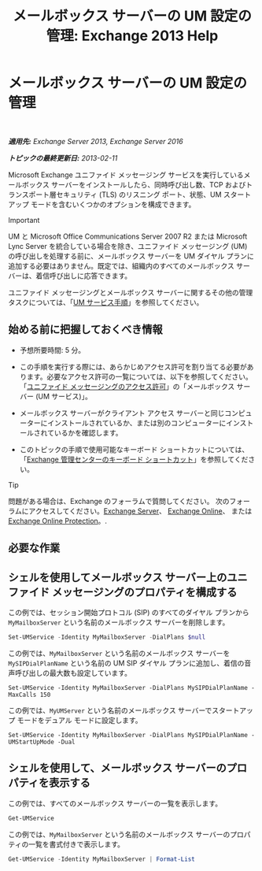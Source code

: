 ﻿---
title: 'メールボックス サーバーの UM 設定の管理: Exchange 2013 Help'
TOCTitle: メールボックス サーバーの UM 設定の管理
ms:assetid: 6df4853d-21d2-473f-b0ca-ebc996d8794a
ms:mtpsurl: https://technet.microsoft.com/ja-jp/library/Aa998815(v=EXCHG.150)
ms:contentKeyID: 50555807
ms.date: 04/24/2018
mtps_version: v=EXCHG.150
f1_keywords:
- Microsoft.Exchange.Management.SnapIn.Esm.Servers.UnifiedMessaging.UMServerPropertiesPropertyPage
ms.translationtype: HT
---

# メールボックス サーバーの UM 設定の管理

 

_**適用先:** Exchange Server 2013, Exchange Server 2016_

_**トピックの最終更新日:** 2013-02-11_

Microsoft Exchange ユニファイド メッセージング サービスを実行しているメールボックス サーバーをインストールしたら、同時呼び出し数、TCP およびトランスポート層セキュリティ (TLS) のリスニング ポート、状態、UM スタートアップ モードを含むいくつかのオプションを構成できます。


> [!IMPORTANT]
> UM と Microsoft Office Communications Server 2007 R2 または Microsoft Lync Server を統合している場合を除き、ユニファイド メッセージング (UM) の呼び出しを処理する前に、メールボックス サーバーを UM ダイヤル プランに追加する必要はありません。既定では、組織内のすべてのメールボックス サーバーは、着信呼び出しに応答できます。



ユニファイド メッセージングとメールボックス サーバーに関するその他の管理タスクについては、「[UM サービス手順](um-services-procedures-exchange-2013-help.md)」を参照してください。

## 始める前に把握しておくべき情報

  - 予想所要時間: 5 分。

  - この手順を実行する際には、あらかじめアクセス許可を割り当てる必要があります。必要なアクセス許可の一覧については、以下を参照してください。「[ユニファイド メッセージングのアクセス許可](unified-messaging-permissions-exchange-2013-help.md)」の「メールボックス サーバー (UM サービス)」。

  - メールボックス サーバーがクライアント アクセス サーバーと同じコンピューターにインストールされているか、または別のコンピューターにインストールされているかを確認します。

  - このトピックの手順で使用可能なキーボード ショートカットについては、「[Exchange 管理センターのキーボード ショートカット](keyboard-shortcuts-in-the-exchange-admin-center-exchange-online-protection-help.md)」を参照してください。


> [!TIP]
> 問題がある場合は、Exchange のフォーラムで質問してください。 次のフォーラムにアクセスしてください。<A href="https://go.microsoft.com/fwlink/p/?linkid=60612">Exchange Server</A>、 <A href="https://go.microsoft.com/fwlink/p/?linkid=267542">Exchange Online</A>、 または <A href="https://go.microsoft.com/fwlink/p/?linkid=285351">Exchange Online Protection</A>。.



## 必要な作業

## シェルを使用してメールボックス サーバー上のユニファイド メッセージングのプロパティを構成する

この例では、セッション開始プロトコル (SIP) のすべてのダイヤル プランから `MyMailboxServer` という名前のメールボックス サーバーを削除します。

```powershell
Set-UMService -Identity MyMailboxServer -DialPlans $null
```

この例では、`MyMailboxServer` という名前のメールボックス サーバーを `MySIPDialPlanName` という名前の UM SIP ダイヤル プランに追加し、着信の音声呼び出しの最大数も設定しています。

    Set-UMService -Identity MyMailboxServer -DialPlans MySIPDialPlanName -MaxCalls 150 

この例では、`MyUMServer` という名前のメールボックス サーバーでスタートアップ モードをデュアル モードに設定します。

    Set-UMService -Identity MyMailboxServer -DialPlans MySIPDialPlanName -UMStartUpMode -Dual 

## シェルを使用して、メールボックス サーバーのプロパティを表示する

この例では、すべてのメールボックス サーバーの一覧を表示します。

```powershell
Get-UMService
```

この例では、`MyMailboxServer` という名前のメールボックス サーバーのプロパティの一覧を書式付きで表示します。

```powershell
Get-UMService -Identity MyMailboxServer | Format-List
```

